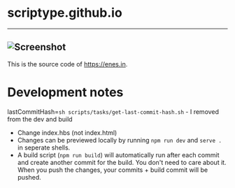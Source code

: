 # scriptype.github.io
-----
![Screenshot](screenshot.png)
----
This is the source code of https://enes.in.

# Development notes

lastCommitHash=`sh scripts/tasks/get-last-commit-hash.sh` - I removed from the dev and build

- Change index.hbs (not index.html)
- Changes can be previewed locally by running `npm run dev` and `serve .` in
  seperate shells.
- A build script (`npm run build`) will automatically run after each commit and
  create another commit for the build.  You don't need to care about it. When
  you push the changes, your commits + build commit will be pushed.
